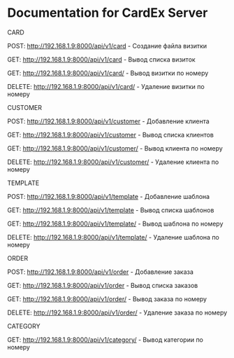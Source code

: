 # Documentation for CardEx Server

CARD

POST: http://192.168.1.9:8000/api/v1/card - Создание файла визитки

GET: http://192.168.1.9:8000/api/v1/card - Вывод списка визиток

GET: http://192.168.1.9:8000/api/v1/card/<id> - Вывод визитки по номеру

DELETE: http://192.168.1.9:8000/api/v1/card/<id> - Удаление визитки по номеру










CUSTOMER

POST: http://192.168.1.9:8000/api/v1/customer - Добавление клиента

GET: http://192.168.1.9:8000/api/v1/customer - Вывод списка клиентов

GET: http://192.168.1.9:8000/api/v1/customer/<id> - Вывод клиента по номеру

DELETE: http://192.168.1.9:8000/api/v1/customer/<id> - Удаление клиента по номеру










TEMPLATE

POST: http://192.168.1.9:8000/api/v1/template - Добавление шаблона

GET: http://192.168.1.9:8000/api/v1/template - Вывод списка шаблонов

GET: http://192.168.1.9:8000/api/v1/template/<id> - Вывод шаблона по номеру

DELETE: http://192.168.1.9:8000/api/v1/template/<id> - Удаление шаблона по номеру











ORDER

POST: http://192.168.1.9:8000/api/v1/order - Добавление заказа

GET: http://192.168.1.9:8000/api/v1/order - Вывод списка заказов

GET: http://192.168.1.9:8000/api/v1/order/<id> - Вывод заказа по номеру

DELETE: http://192.168.1.9:8000/api/v1/order/<id> - Удаление заказа по номеру











CATEGORY

GET: http://192.168.1.9:8000/api/v1/category/<id> - Вывод категории по номеру

